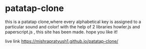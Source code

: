 # patatap-clone
this is a patatap clone,where every alphabetical key is assigned to a particular sound and color!
with the help of 2 libraries howler.js and paperscript.js , this site has been made.
hope you like it!


live link
https://mishrapratyush1.github.io/patatap-clone/
